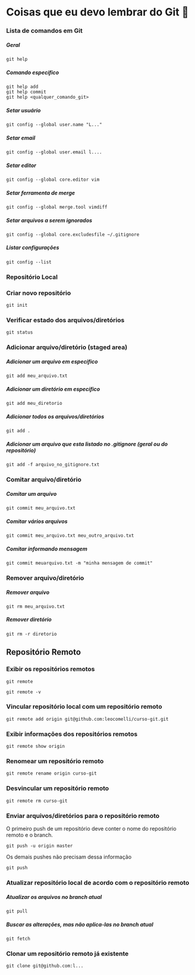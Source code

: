 #  Coisas que eu devo lembrar do Git :100: 

###  Lista de comandos em Git

##### Geral

```
git help
```

##### Comando específico

```
git help add
git help commit
git help <qualquer_comando_git>
```

##### Setar usuário

```
git config --global user.name "L..."
```

##### Setar email

```
git config --global user.email l....
```

##### Setar editor

```
git config --global core.editor vim
```

##### Setar ferramenta de merge

```
git config --global merge.tool vimdiff
```

##### Setar arquivos a serem ignorados

```
git config --global core.excludesfile ~/.gitignore
```

##### Listar configurações

```
git config --list
```

###  Repositório Local

### Criar novo repositório

```
git init
```

### Verificar estado dos arquivos/diretórios

```
git status
```

### Adicionar arquivo/diretório (staged area)

##### Adicionar um arquivo em específico

```
git add meu_arquivo.txt
```

##### Adicionar um diretório em específico

```
git add meu_diretorio
```

##### Adicionar todos os arquivos/diretórios

```
git add .	
```

##### Adicionar um arquivo que esta listado no .gitignore (geral ou do repositório)

```
git add -f arquivo_no_gitignore.txt
```

###  Comitar arquivo/diretório

##### Comitar um arquivo

```
git commit meu_arquivo.txt
```

##### Comitar vários arquivos

```
git commit meu_arquivo.txt meu_outro_arquivo.txt
```

##### Comitar informando mensagem

```
git commit meuarquivo.txt -m "minha mensagem de commit"
```

### Remover arquivo/diretório

##### Remover arquivo

```
git rm meu_arquivo.txt
```

##### Remover diretório

```
git rm -r diretorio
```

## Repositório Remoto

### Exibir os repositórios remotos

```
git remote

git remote -v
```

### Vincular repositório local com um repositório remoto

```
git remote add origin git@github.com:leocomelli/curso-git.git
```

### Exibir informações dos repositórios remotos

```
git remote show origin
```

### Renomear um repositório remoto

```
git remote rename origin curso-git
```

### Desvincular um repositório remoto

```
git remote rm curso-git
```

###  Enviar arquivos/diretórios para o repositório remoto

O primeiro push de um repositório deve conter o nome do repositório remoto e o branch.

```
git push -u origin master
```

Os demais pushes não precisam dessa informação

```
git push
```

###  Atualizar repositório local de acordo com o repositório remoto

##### Atualizar os arquivos no branch atual

```
git pull
```

##### Buscar as alterações, mas não aplica-las no branch atual

```
git fetch
```

### Clonar um repositório remoto já existente

```
git clone git@github.com:l...
```